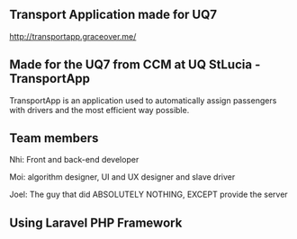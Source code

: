 ## Transport Application made for UQ7

http://transportapp.graceover.me/

## Made for the UQ7 from CCM at UQ StLucia - TransportApp

TransportApp is an application used to automatically assign passengers with drivers and the most efficient way possible.

## Team members

Nhi: Front and back-end developer

Moi: algorithm designer, UI and UX designer and slave driver

Joel: The guy that did ABSOLUTELY NOTHING, EXCEPT provide the server


## Using Laravel PHP Framework
